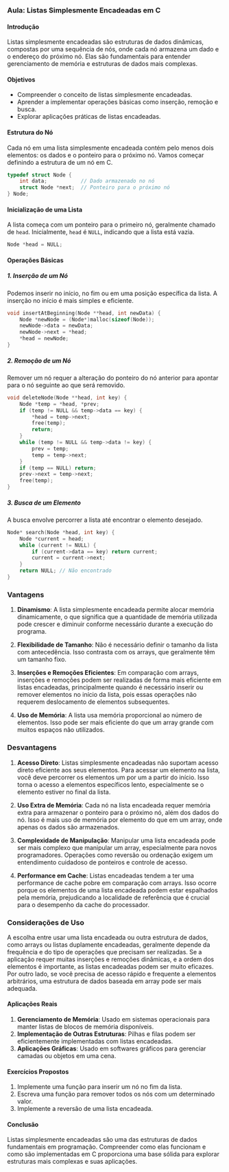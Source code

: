### Aula: Listas Simplesmente Encadeadas em C

#### Introdução
Listas simplesmente encadeadas são estruturas de dados dinâmicas, compostas por uma sequência de nós, onde cada nó armazena um dado e o endereço do próximo nó. Elas são fundamentais para entender gerenciamento de memória e estruturas de dados mais complexas.

#### Objetivos
- Compreender o conceito de listas simplesmente encadeadas.
- Aprender a implementar operações básicas como inserção, remoção e busca.
- Explorar aplicações práticas de listas encadeadas.

#### Estrutura do Nó
Cada nó em uma lista simplesmente encadeada contém pelo menos dois elementos: os dados e o ponteiro para o próximo nó. Vamos começar definindo a estrutura de um nó em C.

```c
typedef struct Node {
    int data;           // Dado armazenado no nó
    struct Node *next;  // Ponteiro para o próximo nó
} Node;
```

#### Inicialização de uma Lista
A lista começa com um ponteiro para o primeiro nó, geralmente chamado de `head`. Inicialmente, `head` é `NULL`, indicando que a lista está vazia.

```c
Node *head = NULL;
```

#### Operações Básicas

##### 1. Inserção de um Nó
Podemos inserir no início, no fim ou em uma posição específica da lista. A inserção no início é mais simples e eficiente.

```c
void insertAtBeginning(Node **head, int newData) {
    Node *newNode = (Node*)malloc(sizeof(Node));
    newNode->data = newData;
    newNode->next = *head;
    *head = newNode;
}
```

##### 2. Remoção de um Nó
Remover um nó requer a alteração do ponteiro do nó anterior para apontar para o nó seguinte ao que será removido.

```c
void deleteNode(Node **head, int key) {
    Node *temp = *head, *prev;
    if (temp != NULL && temp->data == key) {
        *head = temp->next;
        free(temp);
        return;
    }
    while (temp != NULL && temp->data != key) {
        prev = temp;
        temp = temp->next;
    }
    if (temp == NULL) return;
    prev->next = temp->next;
    free(temp);
}
```

##### 3. Busca de um Elemento
A busca envolve percorrer a lista até encontrar o elemento desejado.

```c
Node* search(Node *head, int key) {
    Node *current = head;
    while (current != NULL) {
        if (current->data == key) return current;
        current = current->next;
    }
    return NULL; // Não encontrado
}
```

### Vantagens

1. **Dinamismo**: A lista simplesmente encadeada permite alocar memória dinamicamente, o que significa que a quantidade de memória utilizada pode crescer e diminuir conforme necessário durante a execução do programa.

2. **Flexibilidade de Tamanho**: Não é necessário definir o tamanho da lista com antecedência. Isso contrasta com os arrays, que geralmente têm um tamanho fixo.

3. **Inserções e Remoções Eficientes**: Em comparação com arrays, inserções e remoções podem ser realizadas de forma mais eficiente em listas encadeadas, principalmente quando é necessário inserir ou remover elementos no início da lista, pois essas operações não requerem deslocamento de elementos subsequentes.

4. **Uso de Memória**: A lista usa memória proporcional ao número de elementos. Isso pode ser mais eficiente do que um array grande com muitos espaços não utilizados.

### Desvantagens

1. **Acesso Direto**: Listas simplesmente encadeadas não suportam acesso direto eficiente aos seus elementos. Para acessar um elemento na lista, você deve percorrer os elementos um por um a partir do início. Isso torna o acesso a elementos específicos lento, especialmente se o elemento estiver no final da lista.

2. **Uso Extra de Memória**: Cada nó na lista encadeada requer memória extra para armazenar o ponteiro para o próximo nó, além dos dados do nó. Isso é mais uso de memória por elemento do que em um array, onde apenas os dados são armazenados.

3. **Complexidade de Manipulação**: Manipular uma lista encadeada pode ser mais complexo que manipular um array, especialmente para novos programadores. Operações como reversão ou ordenação exigem um entendimento cuidadoso de ponteiros e controle de acesso.

4. **Performance em Cache**: Listas encadeadas tendem a ter uma performance de cache pobre em comparação com arrays. Isso ocorre porque os elementos de uma lista encadeada podem estar espalhados pela memória, prejudicando a localidade de referência que é crucial para o desempenho da cache do processador.

### Considerações de Uso

A escolha entre usar uma lista encadeada ou outra estrutura de dados, como arrays ou listas duplamente encadeadas, geralmente depende da frequência e do tipo de operações que precisam ser realizadas. Se a aplicação requer muitas inserções e remoções dinâmicas, e a ordem dos elementos é importante, as listas encadeadas podem ser muito eficazes. Por outro lado, se você precisa de acesso rápido e frequente a elementos arbitrários, uma estrutura de dados baseada em array pode ser mais adequada.

#### Aplicações Reais

1. **Gerenciamento de Memória**: Usado em sistemas operacionais para manter listas de blocos de memória disponíveis.
2. **Implementação de Outras Estruturas**: Pilhas e filas podem ser eficientemente implementadas com listas encadeadas.
3. **Aplicações Gráficas**: Usado em softwares gráficos para gerenciar camadas ou objetos em uma cena.

#### Exercícios Propostos
1. Implemente uma função para inserir um nó no fim da lista.
2. Escreva uma função para remover todos os nós com um determinado valor.
3. Implemente a reversão de uma lista encadeada.

#### Conclusão
Listas simplesmente encadeadas são uma das estruturas de dados fundamentais em programação. Compreender como elas funcionam e como são implementadas em C proporciona uma base sólida para explorar estruturas mais complexas e suas aplicações.